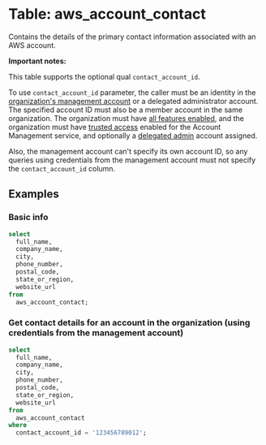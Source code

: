 # Table: aws_account_contact

Contains the details of the primary contact information associated with an AWS account.

**Important notes:**

This table supports the optional qual `contact_account_id`.

To use `contact_account_id` parameter, the caller must be an identity in the [organization's management account](https://docs.aws.amazon.com/organizations/latest/userguide/orgs_getting-started_concepts.html#account) or a delegated administrator account. The specified account ID must also be a member account in the same organization. The organization must have [all features enabled](https://docs.aws.amazon.com/organizations/latest/userguide/orgs_manage_org_support-all-features.html), and the organization must have [trusted access](https://docs.aws.amazon.com/organizations/latest/userguide/using-orgs-trusted-access.html) enabled for the Account Management service, and optionally a [delegated admin](https://docs.aws.amazon.com/organizations/latest/userguide/using-orgs-delegated-admin.html) account assigned.

Also, the management account can't specify its own account ID, so any queries using credentials from the management account must not specify the `contact_account_id` column.

## Examples

### Basic info

```sql
select
  full_name,
  company_name,
  city,
  phone_number,
  postal_code,
  state_or_region,
  website_url
from
  aws_account_contact;
```

### Get contact details for an account in the organization (using credentials from the management account)

```sql
select
  full_name,
  company_name,
  city,
  phone_number,
  postal_code,
  state_or_region,
  website_url
from
  aws_account_contact
where
  contact_account_id = '123456789012';
```
